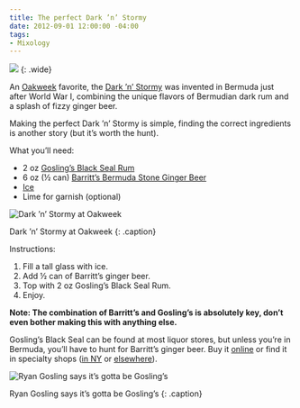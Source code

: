 ```yaml
---
title: The perfect Dark ’n’ Stormy
date: 2012-09-01 12:00:00 -04:00
tags:
- Mixology
---
```


![](/uploads/dark-n-stormy-ingredients.png)
{: .wide}

An [Oakweek](/thinking/oakweek) favorite, the [Dark ’n’ Stormy](http://www.nytimes.com/2009/07/05/fashion/05shaken.html) was invented in Bermuda just after World War I, combining the unique flavors of Bermudian dark rum and a splash of fizzy ginger beer.

Making the perfect Dark ’n’ Stormy is simple, finding the correct ingredients is another story (but it’s worth the hunt).

What you’ll need:

- 2 oz [Gosling’s Black Seal Rum](http://www.goslingsrum.com/microsites/blackseal.php)
- 6 oz (½ can) [Barritt’s Bermuda Stone Ginger Beer](http://bermudasgingerbeer.com)
- [Ice](http://www.youtube.com/watch?v=rog8ou-ZepE)
- Lime for garnish (optional)



![Dark ’n’ Stormy at Oakweek](/uploads/dark-n-stormy.jpg)

Dark ’n’ Stormy at Oakweek
{: .caption}

Instructions:

1. Fill a tall glass with ice.
2. Add ½ can of Barritt’s ginger beer.
3. Top with 2 oz Gosling’s Black Seal Rum.
4. Enjoy.

**Note: The combination of Barritt’s and Gosling’s is absolutely key, don’t even bother making this with anything else.**

Gosling’s Black Seal can be found at most liquor stores, but unless you’re in Bermuda, you’ll have to hunt for Barritt’s ginger beer. Buy it [online](http://www.beveragesdirect.com/Barritts-Bermuda-Ginger-Beer.aspx) or find it in specialty shops ([in NY](http://greatbrewers.com/beer-finder/51605) or [elsewhere](http://bermudasgingerbeer.com/content.php?pagename=Find-Barritt039-s)).

![Ryan Gosling says it’s gotta be Gosling’s](/uploads/goslings-gosling.jpg)

Ryan Gosling says it’s gotta be Gosling’s
{: .caption}
